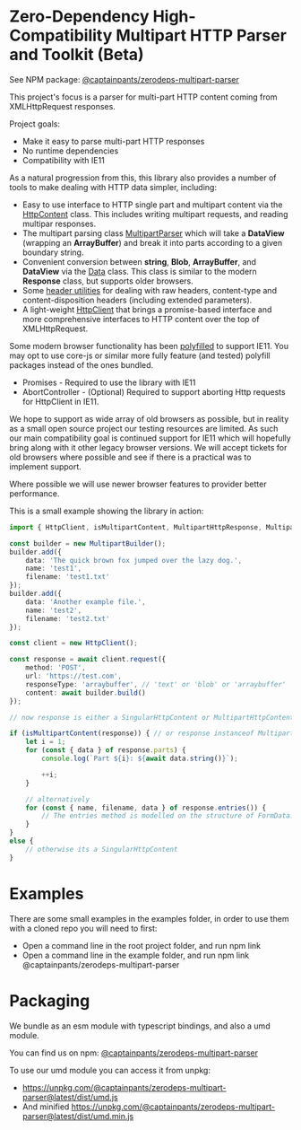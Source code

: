 # Zero-Dependency High-Compatibility Multipart HTTP Parser and Toolkit (Beta)
See NPM package: [@captainpants/zerodeps-multipart-parser](https://www.npmjs.com/package/@captainpants/zerodeps-multipart-parser)

This project's focus is a parser for multi-part HTTP content coming from XMLHttpRequest responses.

Project goals:
- Make it easy to parse multi-part HTTP responses
- No runtime dependencies
- Compatibility with IE11

As a natural progression from this, this library also provides a number of tools to make dealing with HTTP data simpler, including: 
* Easy to use interface to HTTP single part and multipart content via the [HttpContent](doc/content.md) class. This includes writing multipart requests, and reading multipar responses.
* The multipart parsing class [MultipartParser](doc/multipart.md) which will take a **DataView** (wrapping an **ArrayBuffer**) and break it into parts according to a given boundary string.
* Convenient conversion between **string**, **Blob**, **ArrayBuffer**, and **DataView** via the [Data](doc/data.md) class. This class is similar to the modern **Response** class, but supports older browsers.
* Some [header utilities](doc/headers.md) for dealing with raw headers, content-type and content-disposition headers (including extended parameters).
* A light-weight [HttpClient](doc/httpclient.md) that brings a promise-based interface and more comprehensive interfaces to HTTP content over the top of XMLHttpRequest.

Some modern browser functionality has been [polyfilled](doc/polyfills.md) to support IE11. You may opt to use core-js or similar more fully feature (and tested) polyfill packages instead of the ones bundled.

* Promises - Required to use the library with IE11
* AbortController - (Optional) Required to support aborting Http requests for HttpClient in IE11.


We hope to support as wide array of old browsers as possible, but in reality as a small open source project our testing resources are limited. As such our main compatibility goal is continued support for IE11 which will hopefully bring along with it other legacy browser versions. We will accept tickets for old browsers where possible and see if there is a practical was to implement support.

Where possible we will use newer browser features to provider better performance.

This is a small example showing the library in action:

```typescript
import { HttpClient, isMultipartContent, MultipartHttpResponse, MultipartBuilder } from '@captainpants/zerodeps-multipart-parser';

const builder = new MultipartBuilder();
builder.add({ 
    data: 'The quick brown fox jumped over the lazy dog.',
    name: 'test1',
    filename: 'test1.txt'
});
builder.add({ 
    data: 'Another example file.',
    name: 'test2',
    filename: 'test2.txt'
});

const client = new HttpClient();

const response = await client.request({
    method: 'POST',
    url: 'https://test.com',
    responseType: 'arraybuffer', // 'text' or 'blob' or 'arraybuffer'
    content: await builder.build()
});

// now response is either a SingularHttpContent or MultipartHttpContent, and you can check which with a simple instanceof check, or check for the presence of the 'parts' property

if (isMultipartContent(response)) { // or response instanceof MultipartHttpResponse
    let i = 1;
    for (const { data } of response.parts) {
        console.log(`Part ${i}: ${await data.string()}`);

        ++i;
    }

    // alternatively 
    for (const { name, filename, data } of response.entries()) {
        // The entries method is modelled on the structure of FormData.prototype.entries()
    }
}
else {
    // otherwise its a SingularHttpContent
}
```
# Examples
There are some small examples in the examples folder, in order to use them with a cloned repo you will need to first:
- Open a command line in the root project folder, and run npm link
- Open a command line in the example folder, and run npm link @captainpants/zerodeps-multipart-parser

# Packaging

We bundle as an esm module with typescript bindings, and also a umd module.

You can find us on npm: [@captainpants/zerodeps-multipart-parser](https://www.npmjs.com/package/@captainpants/zerodeps-multipart-parser)

To use our umd module you can access it from unpkg:
- https://unpkg.com/@captainpants/zerodeps-multipart-parser@latest/dist/umd.js
- And minified https://unpkg.com/@captainpants/zerodeps-multipart-parser@latest/dist/umd.min.js
